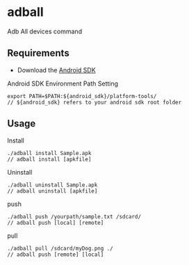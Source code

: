 adball
======

Adb All devices command

## Requirements

* Download the [Android SDK](http://developer.android.com/sdk/index.html)

Android SDK Environment Path Setting

    export PATH=$PATH:${android_sdk}/platform-tools/
    // ${android_sdk} refers to your android sdk root folder

## Usage

Install

    ./adball install Sample.apk
    // adball install [apkfile]


Uninstall

    ./adball uninstall Sample.apk
    // adball uninstall [apkfile]
    
push

    ./adball push /yourpath/sample.txt /sdcard/
    // adball push [local] [remote]
    
pull
    
    ./adball pull /sdcard/myDog.png ./
    // adball push [remote] [local]